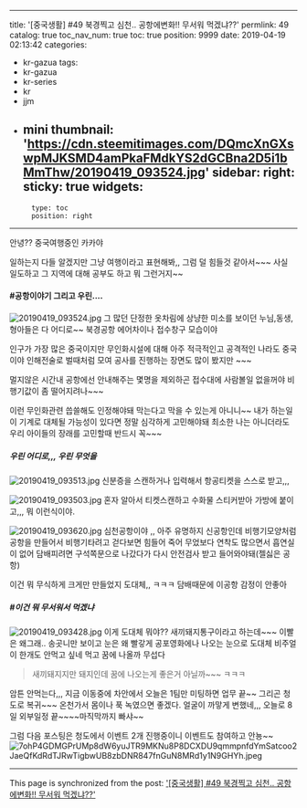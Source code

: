 
---
title: '[중국생활] #49 북경찍고 심천.. 공항에변화!! 무서워 먹겠냐??'
permlink: 49
catalog: true
toc_nav_num: true
toc: true
position: 9999
date: 2019-04-19 02:13:42
categories:
- kr-gazua
tags:
- kr-gazua
- kr-series
- kr
- jjm
- mini
thumbnail: 'https://cdn.steemitimages.com/DQmcXnGXswpMJKSMD4amPkaFMdkYS2dGCBna2D5i1bMmThw/20190419_093524.jpg'
sidebar:
    right:
        sticky: true
widgets:
    -
        type: toc
        position: right
---


안녕?? 중국여행중인 카카야

일하는지 다들 알겠지만 그냥 여행이라고
표현해봐,, 그럼 덜 힘들것 같아서~~~
사실 일도하고 그 지역에 대해 공부도 하고
뭐 그런거지~~

#### #공항이야기 그리고 우린....
![20190419_093524.jpg](https://cdn.steemitimages.com/DQmcXnGXswpMJKSMD4amPkaFMdkYS2dGCBna2D5i1bMmThw/20190419_093524.jpg)
그 많던 단정한 옷차림에 상냥한 미소를
보이던 누님,동생,형아들은 다 어디로~~
북경공항 에어차이나 접수창구 모습이야

인구가 가장 많은 중국이지만 무인화시설에
대해 아주 적극적인고 공격적인 나라도 중국이야
인해전술로 벌때처럼 모여 공사를 진행하는
장면도 많이 봤지만 ~~~

멀지않은 시간내 공항에선 안내해주는 몇명을
제외하곤 접수대에 사람볼일 없을꺼야
비행기값이 좀 떨어지려나~~~

이런 무인화관련 씁쓸해도 인정해야돼
막는다고 막을 수 있는게 아니니~~
내가 하는일이 기계로 대체될 가능성이
있다면 정말 심각하게 고민해야돼
최소한 나는 아니더라도 우리 아이들의
장래를 고민할때 반드시 꼭~~~
##### 우린 어디로,,, 우린 무엇을



![20190419_093513.jpg](https://cdn.steemitimages.com/DQmdqeddz6kYb7csEP1fuWHfJ82xj6oYLxVzLKQkNZLXd3o/20190419_093513.jpg)
신분증을 스캔하거나 입력해서 항공티켓을
스스로 받고,,,

![20190419_093503.jpg](https://cdn.steemitimages.com/DQmUdJM13k61tg9syhBTPUy2UPPUYLRk3MjCmrxrRsTJoMM/20190419_093503.jpg)
혼자 알아서 티켓스캔하고 수화물 스티커받아
가방에 붙이고,,,  뭐 이런식이야.





![20190419_093620.jpg](https://cdn.steemitimages.com/DQmT8kZ998ja8ZLNFRp1p4kbpKek2bomcvXLgx39khdf1ah/20190419_093620.jpg)
심천공항이야 ,, 아주 유명하지
신공항인데 비행기모양처럼 공항을 만들어서
비행기타려고 걷다보면 힘들어 죽어
무었보다 연착도 많으면서 흡연실이 없어
담배피려면 구석쪽문으로 나갔다가
다시 안전검사 받고 들어와야돼(젤싫은 공항)

이건 뭐 무식하게 크게만 만들었지 도대체,,
ㅋㅋㅋ 담배때문에 이공항 감정이 안좋아

##### #이건 뭐 무서워서 먹겠냐

![20190419_093428.jpg](https://cdn.steemitimages.com/DQmarEvVc3vrNsetukAwjmtefqotkNCGwUGVqtiFiXthPUD/20190419_093428.jpg)
이게 도대체 뭐야??
새끼돼지통구이라고 하는데~~~
이빨은 왜그래.. 송곳니만 보이고
눈은 왜 빨갛게  공포영화에나 나오는 눈으로
도대체 비주얼이 한개도 안먹고 싶네
먹고 꿈에 나올까 무섭다
>새끼돼지지만 돼지인데 꿈에 나오는게
 좋은거 아닐까~~~ ㅋㅋㅋ

암튼 안먹는다,,, 지금 이동중에 차안에서
오늘은 1팀만 미팅하면 업무 끝~~
그리곤 청도로 복귀~~~
온천가서 몸이나 푹 녹였으면 좋겠다.
얼굴이 까맣게 변했네,,,  오늘로 8일
외부일정 끝~~~~마직막까지 빠샤~~

그럼 다음 포스팅은 청도에서
이벤트 2개 진행중이니 이벤트도 참여하고
안뇽~~
![7ohP4GDMGPrUMp8dW6yuJTR9MKNu8P8DCXDU9qmmpnfdYmSatcoo2JaeQfKdRdTJRwTigbwUB8zbDNR847fnGuN8MRd1y1N9GHYh.jpeg](https://cdn.steemitimages.com/DQmVwDTGiFbtRAY8TVvJfN5EM7fzqup32prmH74UyRkd4eq/7ohP4GDMGPrUMp8dW6yuJTR9MKNu8P8DCXDU9qmmpnfdYmSatcoo2JaeQfKdRdTJRwTigbwUB8zbDNR847fnGuN8MRd1y1N9GHYh.jpeg)

- - -

This page is synchronized from the post: ['[중국생활] #49 북경찍고 심천.. 공항에변화!! 무서워 먹겠냐??'](https://steemit.com/@kibumh/49)
